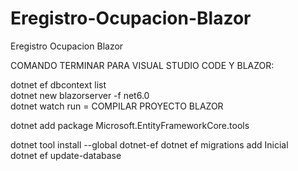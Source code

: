 # Eregistro-Ocupacion-Blazor
Eregistro Ocupacion Blazor

COMANDO TERMINAR PARA VISUAL STUDIO CODE Y BLAZOR:

dotnet ef dbcontext list   
dotnet new blazorserver -f net6.0      
dotnet watch run = COMPILAR PROYECTO BLAZOR

dotnet add package Microsoft.EntityFrameworkCore.tools 

dotnet tool install --global dotnet-ef 
dotnet ef migrations add Inicial    
dotnet ef update-database    
